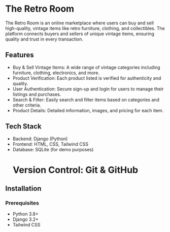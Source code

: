 <h1> The Retro Room </h1>
<p> The Retro Room is an online marketplace where users can buy and sell high-quality, vintage items like retro furniture, clothing, and collectibles. 
  The platform connects buyers and sellers of unique vintage items, ensuring quality and trust in every transaction. </p>

<h2> Features </h2>
<ul>
  <li>  Buy & Sell Vintage Items: A wide range of vintage categories including furniture, clothing, electronics, and more.</li>
  <li> Product Verification: Each product listed is verified for authenticity and quality.</li>
    <li>User Authentication: Secure sign-up and login for users to manage their listings and purchases. </li>
    <li>Search & Filter: Easily search and filter items based on categories and other criteria. </li>
    <li>Product Details: Detailed information, images, and pricing for each item. </p> </li>
  
</ul>





  
<h2>Tech Stack</h2>
<ul> 
  <li>  Backend: Django (Python)</li>
   <li> Frontend: HTML, CSS, Tailwind CSS</li>
   <li> Database: SQLite (for demo purposes) </li>
 
<h1>Version Control: Git & GitHub  </h1>



</ul>

<h2> Installation</h2>
<h3> Prerequisites </h3>
<ul>
  <li>Python 3.8+</li>
  <li>Django 3.2+</li>
  <li> Tailwind CSS</li>
</ul>



